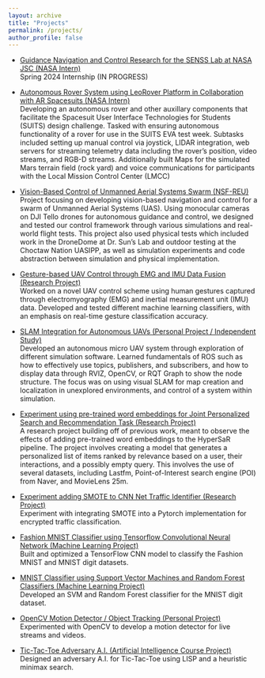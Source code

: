 ```yaml
---
layout: archive
title: "Projects"
permalink: /projects/
author_profile: false
---
```


- [Guidance Navigation and Control Research for the SENSS Lab at NASA JSC (NASA Intern)](https://conorgagliardi.com/projects/NASAGNC)<br>
Spring 2024 Internship (IN PROGRESS)

- [Autonomous Rover System using LeoRover Platform in Collaboration with AR Spacesuits (NASA Intern)](https://conorgagliardi.com/projects/NASArover)<br>
Developing an autonomous rover and other auxillary components that facilitate the Spacesuit User Interface Technologies for Students (SUITS) design challenge. Tasked with ensuring autonomous functionality of a rover for use in the SUITS EVA test week. Subtasks included setting up manual control via joystick, LIDAR integration, web servers for streaming telemetry data including the rover’s position, video streams, and RGB-D streams. Additionally built Maps for the simulated Mars terrain field (rock yard) and voice communications for participants with the Local Mission Control Center (LMCC)


- [Vision-Based Control of Unmanned Aerial Systems Swarm (NSF-REU)](https://conorgagliardi.com/projects/UASSwarmproject)<br>
Project focusing on developing vision-based navigation and control for a swarm of Unmanned Aerial Systems (UAS). Using monocular cameras on DJI Tello drones for autonomous guidance and control, we designed and tested our control framework through various simulations and real-world flight tests. This project also used physical tests which included work in the DroneDome at Dr. Sun’s Lab and outdoor testing at the Choctaw Nation UASIPP, as well as simulation experiments and code abstraction between simulation and physical implementation.

- [Gesture-based UAV Control through EMG and IMU Data Fusion (Research Project)](https://conorgagliardi.com/projects/EMGDroneproject)<br>
Worked on a novel UAV control scheme using human gestures captured through electromyography (EMG) and inertial measurement unit (IMU) data. Developed and tested different machine learning classifiers, with an emphasis on real-time gesture classification accuracy.

- [SLAM Integration for Autonomous UAVs (Personal Project / Independent Study)](https://conorgagliardi.com/projects/UAVResearchproject)<br>
Developed an autonomous micro UAV system through exploration of different simulation software. Learned fundamentals of ROS such as how to effectively use topics, publishers, and subscribers, and how to display data through RVIZ, OpenCV, or RQT Graph to show the node structure. The focus was on using visual SLAM for map creation and localization in unexplored environments, and control of a system within simulation.

- [Experiment using pre-trained word embeddings for Joint Personalized Search and Recommendation Task (Research Project)](https://conorgagliardi.com/projects/HyperSarproject)<br>
A research project building off of previous work, meant to observe the effects of adding pre-trained word embeddings to the HyperSaR pipeline. The project involves creating a model that generates a personalized list of items ranked by relevance based on a user, their interactions, and a possibly empty query. This involves the use of several datasets, including Lastfm, Point-of-Interest search engine (POI) from Naver, and MovieLens 25m.

- [Experiment adding SMOTE to CNN Net Traffic Identifier (Research Project)](https://conorgagliardi.com/projects/smoteproject)<br>
Experiment with integrating SMOTE into a Pytorch implementation for encrypted traffic classification.

- [Fashion MNIST Classifier using Tensorflow Convolutional Neural Network (Machine Learning
Project)](https://conorgagliardi.com/projects/fashionMNISTproject)<br>
Built and optimized a TensorFlow CNN model to classify the Fashion MNIST and MNIST digit datasets.

- [MNIST Classifier using Support Vector Machines and Random Forest Classifiers (Machine
Learning Project)](https://conorgagliardi.com/projects/SVMRFproject)<br>
Developed an SVM and Random Forest classifier for the MNIST digit dataset.

- [OpenCV Motion Detector / Object Tracking (Personal Project)](https://github.com/ConorGagliardi/OpenCVPractice)<br>
Experimented with OpenCV to develop a motion detector for live streams and videos.

- [Tic-Tac-Toe Adversary A.I. (Artificial Intelligence Course Project)](https://github.com/ConorGagliardi/TicTacToe-Adversary-AI)<br>
Designed an adversary A.I. for Tic-Tac-Toe using LISP and a heuristic minimax search.
